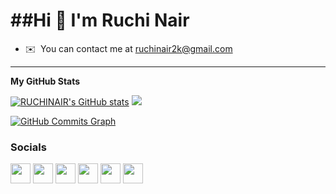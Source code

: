 ##Hi 👋 I'm Ruchi Nair
=========================

* ✉️  You can contact me at [ruchinair2k@gmail.com](mailto:ruchinair2k@gmail.com)

<hr>

<b>My GitHub Stats</b>

<a href="http://www.github.com/RUCHINAIR"><img src="https://github-readme-stats.vercel.app/api?username=RUCHINAIR&show_icons=true&hide=&count_private=true&title_color=ef4444&text_color=6366f1&icon_color=0891b2&bg_color=171717&hide_border=true&show_icons=true" alt="RUCHINAIR's GitHub stats" /></a> <a href="http://www.github.com/RUCHINAIR"><img src="https://github-readme-streak-stats.herokuapp.com/?user=RUCHINAIR&stroke=6366f1&background=171717&ring=ef4444&fire=ef4444&currStreakNum=6366f1&currStreakLabel=ef4444&sideNums=6366f1&sideLabels=6366f1&dates=6366f1&hide_border=true" /></a>

<a lign='center' href="http://www.github.com/RUCHINAIR"><img src="https://activity-graph.herokuapp.com/graph?username=RUCHINAIR&bg_color=171717&color=6366f1&line=0891b2&point=6366f1&area_color=171717&area=true&hide_border=true&custom_title=GitHub%20Commits%20Graph" alt="GitHub Commits Graph" /></a>

### Socials

<p align="left"> <a href="https://www.codepen.io/RUCHINAIR" target="_blank" rel="noreferrer"><img src="https://raw.githubusercontent.com/danielcranney/readme-generator/main/public/icons/socials/codepen-dark.svg" width="32" height="32" /></a> <a href="https://discord.com/users/czuar#4780" target="_blank" rel="noreferrer"><img src="https://raw.githubusercontent.com/danielcranney/readme-generator/main/public/icons/socials/discord.svg" width="32" height="32" /></a> <a href="https://www.github.com/RUCHINAIR" target="_blank" rel="noreferrer"><img src="https://raw.githubusercontent.com/danielcranney/readme-generator/main/public/icons/socials/github-dark.svg" width="32" height="32" /></a> <a href="http://www.instagram.com/_.syed_ali_/" target="_blank" rel="noreferrer"><img src="https://raw.githubusercontent.com/danielcranney/readme-generator/main/public/icons/socials/instagram.svg" width="32" height="32" /></a> <a href="https://www.linkedin.com/in/syed-ali-058b7610b/" target="_blank" rel="noreferrer"><img src="https://raw.githubusercontent.com/danielcranney/readme-generator/main/public/icons/socials/linkedin.svg" width="32" height="32" /></a> <a href="https://www.twitter.com/alizaidi310" target="_blank" rel="noreferrer"><img src="https://raw.githubusercontent.com/danielcranney/readme-generator/main/public/icons/socials/twitter.svg" width="32" height="32" /></a></p>
